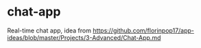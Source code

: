 # chat-app
Real-time chat app, idea from https://github.com/florinpop17/app-ideas/blob/master/Projects/3-Advanced/Chat-App.md
